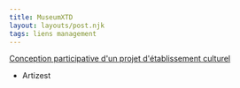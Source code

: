 ```yaml
---
title: MuseumXTD
layout: layouts/post.njk
tags: liens management
---
```


[Conception participative d'un projet d'établissement culturel](https://www.artizest.fr/conception-participative-dun-projet-detablissement-culturel/)

+ Artizest